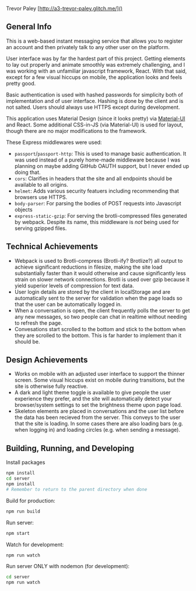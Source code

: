 Trevor Paley
[http://a3-trevor-paley.glitch.me/]()


## General Info

This is a web-based instant messaging service that allows you to register an account and then privately talk to any other user on the platform.

User interface was by far the hardest part of this project. Getting elements to lay out properly and animate smoothly was extremely challenging, and I was working with an unfamiliar javascript framework, React. With that said, except for a few visual hiccups on mobile, the application looks and feels pretty good.

Basic authentication is used with hashed passwords for simplicity both of implementation and of user interface. Hashing is done by the client and is not salted. Users should always use HTTPS except during development.

This application uses Material Design (since it looks pretty) via [Material-UI](https://material-ui.com/) and React. Some additional CSS-in-JS (via Material-UI) is used for layout, though there are no major modifications to the framework.

These Express middlewares were used:
* `passport`/`passport-http`: This is used to manage basic authentication. It was used instead of a purely home-made middleware because I was planning on maybe adding GitHub OAUTH support, but I never ended up doing that.
* `cors`: Clarifies in headers that the site and all endpoints should be available to all origins.
* `helmet`: Adds various security featuers including recommending that browsers use HTTPS.
* `body-parser`: For parsing the bodies of POST requests into Javascript objects
* `express-static-gzip`: For serving the brotli-compressed files generated by webpack. Despite its name, this middleware is _not_ being used for serving gzipped files.

## Technical Achievements

* Webpack is used to Brotli-compress (Brotli-ify? Brotlize?) all output to achieve significant reductions in filesize, making the site load substantially faster than it would otherwise and cause significantly less strain on slower network connections. Brotli is used over gzip because it yield superior levels of compression for text data.
* User login details are stored by the client in localStorage and are automatically sent to the server for validation when the page loads so that the user can be automatically logged in.
* When a conversation is open, the client frequently polls the server to get any new messages, so two people can chat in realtime without needing to refresh the page.
* Convesations start scrolled to the bottom and stick to the bottom when they are scrolled to the bottom. This is far harder to implement than it should be. 

## Design Achievements

* Works on mobile with an adjusted user interface to support the thinner screen. Some visual hiccups exist on mobile during transitions, but the site is otherwise fully reactive.
* A dark and light theme toggle is available to give people the user experience they prefer, and the site will automatically detect your browser/system settings to set the brightness theme upon page load.
* Skeleton elements are placed in conversations and the user list before the data has been recieved from the server. This conveys to the user that the site is loading. In some cases there are also loading bars (e.g. when logging in) and loading circles (e.g. when sending a message).

## Building, Running, and Developing

Install packages
```sh
npm install
cd server
npm install
# Remember to return to the parent directory when done
```
Build for production:
```sh
npm run build
```
Run server:
```sh
npm start
```
Watch for development:
```sh
npm run watch
```
Run server ONLY with nodemon (for development):
```sh
cd server
npm run watch
```